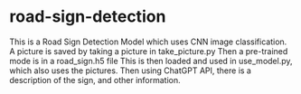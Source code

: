 # road-sign-detection
This is a Road Sign Detection Model which uses CNN image classification.
A picture is saved by taking a picture in take_picture.py
Then a pre-trained mode is in a road_sign.h5 file
This is then loaded and used in use_model.py, which also uses the pictures.
Then using ChatGPT API, there is a description of the sign, and other information.
